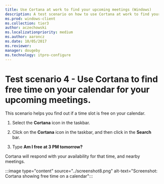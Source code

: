 ```yaml
---
title: Use Cortana at work to find your upcoming meetings (Windows)
description: A test scenario on how to use Cortana at work to find your upcoming meetings.
ms.prod: windows-client
ms.collection: tier3
author: aczechowski
ms.localizationpriority: medium
ms.author: aaroncz
ms.date: 10/05/2017
ms.reviewer: 
manager: dougeby
ms.technology: itpro-configure
---
```


# Test scenario 4 - Use Cortana to find free time on your calendar for your upcoming meetings.

This scenario helps you find out if a time slot is free on your calendar.

1. Select the  **Cortana**  icon in the taskbar.

2. Click on the **Cortana** icon in the taskbar, and then click in the **Search** bar.

3. Type **Am I free at 3 PM tomorrow?**

Cortana will respond with your availability for that time, and nearby meetings.

:::image type="content" source="../screenshot8.png" alt-text="Screenshot: Cortana showing free time on a calendar":::
